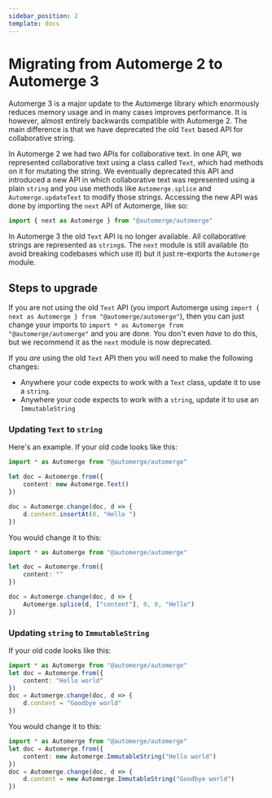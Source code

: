 ```yaml
---
sidebar_position: 2
template: docs
---
```


# Migrating from Automerge 2 to Automerge 3

Automerge 3 is a major update to the Automerge library which enormously reduces memory usage and in many cases improves performance. It is however, almost entirely backwards compatible with Automerge 2. The main difference is that we have deprecated the old `Text` based API for collaborative string.

In Automerge 2 we had two APIs for collaborative text. In one API, we represented collaborative text using a class called `Text`, which had methods on it for mutating the string. We eventually deprecated this API and introduced a new API in which collaborative text was represented using a plain `string` and you use methods like `Automerge.splice` and `Automerge.updateText` to modify those strings. Accessing the new API was done by importing the `next` API of Automerge, like so:

```typescript
import { next as Automerge } from "@automerge/automerge"
```

In Automerge 3 the old `Text` API is no longer available. All collaborative strings are represented as `string`s. The `next` module is still available (to avoid breaking codebases which use it) but it just re-exports the `Automerge` module.

## Steps to upgrade

If you are not using the old `Text` API (you import Automerge using `import { next as Automerge } from "@automerge/automerge"`), then you can just change your imports to `import * as Automerge from "@automerge/automerge"` and you are done. You don't even _have_ to do this, but we recommend it as the `next` module is now deprecated.

If you _are_ using the old `Text` API then you will need to make the following changes:

* Anywhere your code expects to work with a `Text` class, update it to use a `string`.
* Anywhere your code expects to work with a `string`, update it to use an `ImmutableString`

### Updating `Text` to `string`

Here's an example. If your old code looks like this:

```typescript
import * as Automerge from "@automerge/automerge"

let doc = Automerge.from({
    content: new Automerge.Text()
})

doc = Automerge.change(doc, d => {
    d.content.insertAt(0, "Hello ")
})
```

You would change it to this:

```typescript
import * as Automerge from "@automerge/automerge"

let doc = Automerge.from({
    content: ""
})

doc = Automerge.change(doc, d => {
    Automerge.splice(d, ["content"], 0, 0, "Hello")
})
```

### Updating `string` to `ImmutableString`

If your old code looks like this:

```typescript
import * as Automerge from "@automerge/automerge"
let doc = Automerge.from({
    content: "Hello world"
})
doc = Automerge.change(doc, d => {
    d.content = "Goodbye world"
})
```

You would change it to this:

```typescript
import * as Automerge from "@automerge/automerge"
let doc = Automerge.from({
    content: new Automerge.ImmutableString("Hello world")
})
doc = Automerge.change(doc, d => {
    d.content = new Automerge.ImmutableString("Goodbye world")
})
```

